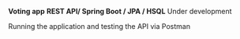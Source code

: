 **Voting app**
**REST API/ Spring Boot / JPA / HSQL**
Under development


Running the application and testing the API via Postman
